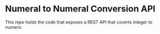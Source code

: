 # Numeral to Numeral Conversion API
This repo holds the code that exposes a REST API that coverts integer to numeric 